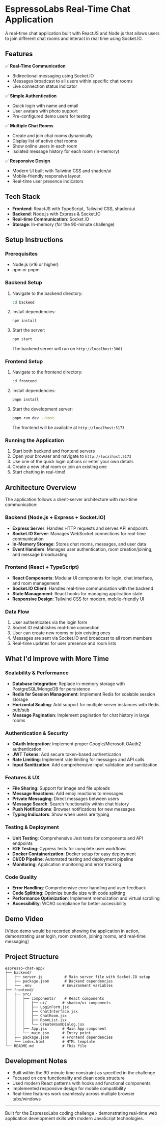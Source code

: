 # EspressoLabs Real-Time Chat Application

A real-time chat application built with ReactJS and Node.js that allows users to join different chat rooms and interact in real time using Socket.IO.

## Features

✅ **Real-Time Communication**
- Bidirectional messaging using Socket.IO
- Messages broadcast to all users within specific chat rooms
- Live connection status indicator

✅ **Simple Authentication**
- Quick login with name and email
- User avatars with photo support
- Pre-configured demo users for testing

✅ **Multiple Chat Rooms**
- Create and join chat rooms dynamically
- Display list of active chat rooms
- Show online users in each room
- Isolated message history for each room (in-memory)

✅ **Responsive Design**
- Modern UI built with Tailwind CSS and shadcn/ui
- Mobile-friendly responsive layout
- Real-time user presence indicators

## Tech Stack

- **Frontend**: ReactJS with TypeScript, Tailwind CSS, shadcn/ui
- **Backend**: Node.js with Express & Socket.IO
- **Real-time Communication**: Socket.IO
- **Storage**: In-memory (for the 90-minute challenge)

## Setup Instructions

### Prerequisites
- Node.js (v16 or higher)
- npm or pnpm

### Backend Setup
1. Navigate to the backend directory:
   ```bash
   cd backend
   ```

2. Install dependencies:
   ```bash
   npm install
   ```

3. Start the server:
   ```bash
   npm start
   ```
   
   The backend server will run on `http://localhost:3001`

### Frontend Setup
1. Navigate to the frontend directory:
   ```bash
   cd frontend
   ```

2. Install dependencies:
   ```bash
   pnpm install
   ```

3. Start the development server:
   ```bash
   pnpm run dev --host
   ```
   
   The frontend will be available at `http://localhost:5173`

### Running the Application
1. Start both backend and frontend servers
2. Open your browser and navigate to `http://localhost:5173`
3. Use one of the quick login options or enter your own details
4. Create a new chat room or join an existing one
5. Start chatting in real-time!

## Architecture Overview

The application follows a client-server architecture with real-time communication:

### Backend (Node.js + Express + Socket.IO)
- **Express Server**: Handles HTTP requests and serves API endpoints
- **Socket.IO Server**: Manages WebSocket connections for real-time communication
- **In-Memory Storage**: Stores chat rooms, messages, and user data
- **Event Handlers**: Manages user authentication, room creation/joining, and message broadcasting

### Frontend (React + TypeScript)
- **React Components**: Modular UI components for login, chat interface, and room management
- **Socket.IO Client**: Handles real-time communication with the backend
- **State Management**: React hooks for managing application state
- **Responsive Design**: Tailwind CSS for modern, mobile-friendly UI

### Data Flow
1. User authenticates via the login form
2. Socket.IO establishes real-time connection
3. User can create new rooms or join existing ones
4. Messages are sent via Socket.IO and broadcast to all room members
5. Real-time updates for user presence and room lists

## What I'd Improve with More Time

### Scalability & Performance
- **Database Integration**: Replace in-memory storage with PostgreSQL/MongoDB for persistence
- **Redis for Session Management**: Implement Redis for scalable session storage
- **Horizontal Scaling**: Add support for multiple server instances with Redis pub/sub
- **Message Pagination**: Implement pagination for chat history in large rooms

### Authentication & Security
- **OAuth Integration**: Implement proper Google/Microsoft OAuth2 authentication
- **JWT Tokens**: Add secure token-based authentication
- **Rate Limiting**: Implement rate limiting for messages and API calls
- **Input Sanitization**: Add comprehensive input validation and sanitization

### Features & UX
- **File Sharing**: Support for image and file uploads
- **Message Reactions**: Add emoji reactions to messages
- **Private Messaging**: Direct messages between users
- **Message Search**: Search functionality within chat history
- **Push Notifications**: Browser notifications for new messages
- **Typing Indicators**: Show when users are typing

### Testing & Deployment
- **Unit Testing**: Comprehensive Jest tests for components and API endpoints
- **E2E Testing**: Cypress tests for complete user workflows
- **Docker Containerization**: Docker setup for easy deployment
- **CI/CD Pipeline**: Automated testing and deployment pipeline
- **Monitoring**: Application monitoring and error tracking

### Code Quality
- **Error Handling**: Comprehensive error handling and user feedback
- **Code Splitting**: Optimize bundle size with code splitting
- **Performance Optimization**: Implement memoization and virtual scrolling
- **Accessibility**: WCAG compliance for better accessibility

## Demo Video

[Video demo would be recorded showing the application in action, demonstrating user login, room creation, joining rooms, and real-time messaging]

## Project Structure

```
espresso-chat-app/
├── backend/
│   ├── server.js          # Main server file with Socket.IO setup
│   ├── package.json       # Backend dependencies
│   └── .env              # Environment variables
├── frontend/
│   ├── src/
│   │   ├── components/    # React components
│   │   │   ├── ui/       # shadcn/ui components
│   │   │   ├── LoginForm.jsx
│   │   │   ├── ChatInterface.jsx
│   │   │   ├── ChatRoom.jsx
│   │   │   ├── RoomList.jsx
│   │   │   └── CreateRoomDialog.jsx
│   │   ├── App.jsx       # Main App component
│   │   └── main.jsx      # Entry point
│   ├── package.json      # Frontend dependencies
│   └── index.html        # HTML template
└── README.md             # This file
```

## Development Notes

- Built within the 90-minute time constraint as specified in the challenge
- Focused on core functionality and clean code structure
- Used modern React patterns with hooks and functional components
- Implemented responsive design for mobile compatibility
- Real-time features work seamlessly across multiple browser tabs/windows

---

Built for the EspressoLabs coding challenge - demonstrating real-time web application development skills with modern JavaScript technologies.
